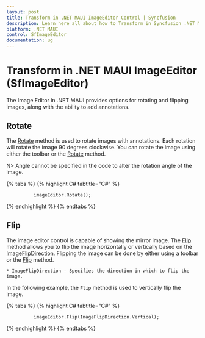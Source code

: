 ```yaml
---
layout: post
title: Transform in .NET MAUI ImageEditor Control | Syncfusion
description: Learn here all about how to Transform in Syncfusion .NET MAUI ImageEditor (SfImageEditor) control and more.
platform: .NET MAUI
control: SfImageEditor
documentation: ug
---
```


# Transform in .NET MAUI ImageEditor (SfImageEditor)

The Image Editor in .NET MAUI provides options for rotating and flipping images, along with the ability to add annotations.

## Rotate

The [Rotate](https://help.syncfusion.com/cr/maui/Syncfusion.Maui.ImageEditor.SfImageEditor.html#Syncfusion_Maui_ImageEditor_SfImageEditor_Rotate) method is used to rotate images with annotations. Each rotation will rotate the image 90 degrees clockwise. You can rotate the image using either the toolbar or the [Rotate](https://help.syncfusion.com/cr/maui/Syncfusion.Maui.ImageEditor.SfImageEditor.html#Syncfusion_Maui_ImageEditor_SfImageEditor_Rotate) method.

N> Angle cannot be specified in the code to alter the rotation angle of the image.

{% tabs %}
{% highlight C# tabtitle="C#" %}

              imageEditor.Rotate();

{% endhighlight %}
{% endtabs %}

## Flip

The image editor control is capable of showing the mirror image. The [Flip](https://help.syncfusion.com/cr/maui/Syncfusion.Maui.ImageEditor.SfImageEditor.html#Syncfusion_Maui_ImageEditor_SfImageEditor_Flip_Syncfusion_Maui_ImageEditor_ImageFlipDirection_) method allows you to flip the image horizontally or vertically based on the [ImageFlipDirection](https://help.syncfusion.com/cr/maui/Syncfusion.Maui.ImageEditor.ImageFlipDirection.html). Flipping the image can be done by either using a toolbar or the [Flip](https://help.syncfusion.com/cr/maui/Syncfusion.Maui.ImageEditor.SfImageEditor.html#Syncfusion_Maui_ImageEditor_SfImageEditor_Flip_Syncfusion_Maui_ImageEditor_ImageFlipDirection_) method.

    * ImageFlipDirection - Specifies the direction in which to flip the image.

In the following example, the `Flip` method is used to vertically flip the image.

{% tabs %}
{% highlight C# tabtitle="C#" %}

              imageEditor.Flip(ImageFlipDirection.Vertical);

{% endhighlight %}
{% endtabs %}